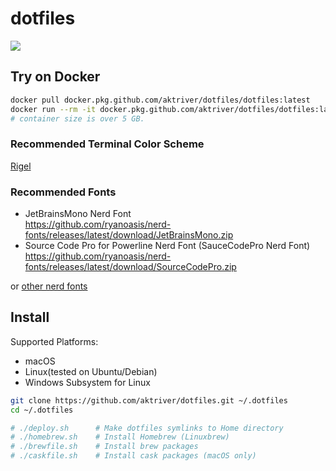 # dotfiles

![](https://github.com/aktriver/dotfiles/workflows/Publish%20to%20docker.pkg.github.com/badge.svg)

## Try on Docker

```sh
docker pull docker.pkg.github.com/aktriver/dotfiles/dotfiles:latest
docker run --rm -it docker.pkg.github.com/aktriver/dotfiles/dotfiles:latest
# container size is over 5 GB.
```

### Recommended Terminal Color Scheme

[Rigel](https://github.com/rigellute/rigel)

### Recommended Fonts

- JetBrainsMono Nerd Font<br>
  https://github.com/ryanoasis/nerd-fonts/releases/latest/download/JetBrainsMono.zip
- Source Code Pro for Powerline Nerd Font (SauceCodePro Nerd Font)<br>
  https://github.com/ryanoasis/nerd-fonts/releases/latest/download/SourceCodePro.zip

or [other nerd fonts](https://www.nerdfonts.com/font-downloads)

## Install

Supported Platforms:
- macOS
- Linux(tested on Ubuntu/Debian)
- Windows Subsystem for Linux

```sh
git clone https://github.com/aktriver/dotfiles.git ~/.dotfiles
cd ~/.dotfiles

# ./deploy.sh      # Make dotfiles symlinks to Home directory
# ./homebrew.sh    # Install Homebrew (Linuxbrew)
# ./brewfile.sh    # Install brew packages
# ./caskfile.sh    # Install cask packages (macOS only)
```

